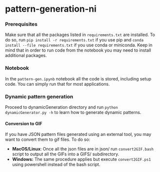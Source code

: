 # pattern-generation-ni

### Prerequisites
Make sure that all the packages listed in `requirements.txt` are installed. To do so, run ```pip install -r requirements.txt``` if you use pip and ```conda install --file requirements.txt``` if you use conda or miniconda. Keep in mind that in order to run code from the notebook you may need to install additional packages.

### Notebook
In the `pattern-gen.ipynb` notebook all the code is stored, including setup code. You can simply run that for most applications.

### Dynamic pattern generation
Proceed to dynamicGeneration directory and run ```python dynamicGenerator.py -h``` to learn how to generate dynamic patterns.

#### Conversion to GIF
If you have JSON pattern files generated using an external tool, you may want to convert them to gif files. To do so:
* **MacOS/Linux**:
Once all the json files are in json/  run ```convert2GIF.bash``` script to output all the GIFs into a GIFS/ subdirectory.
* **Windows:**
The same procedure applies but execute ```convert2GIF.ps1``` using powershell instead of the bash script.
